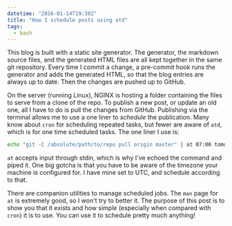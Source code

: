 ```yaml
---
datetime: "2016-01-14T19:30Z"
title: "How I schedule posts using atd"
tags:
  - bash
---
```

This blog is built with a static site generator. The generator, the markdown source files, and the
generated HTML files are all kept together in the same git repository. Every time I commit a change,
a pre-commit hook runs the generator and adds the generated HTML, so that the blog entries are
always up to date. Then the changes are pushed up to GitHub.

On the server (running Linux), NGINX is hosting a folder containing the files to serve from a clone
of the repo. To publish a new post, or update an old one, all I have to do is pull the changes from
GitHub. Publishing via the terminal allows me to use a one liner to _schedule_ the publication.
Many know about `cron` for scheduling repeated tasks, but fewer are aware of `atd`, which is for one
time scheduled tasks. The one liner I use is:

```bash
echo "git -C /absolute/path/to/repo pull origin master" | at 07:00 tomorrow
```

`at` accepts input through stdin, which is why I've echoed the command and piped it. One big
gotcha is that you have to be aware of the timezone your machine is configured for. I have mine set
to UTC, and schedule according to that.

There are companion utilities to manage scheduled jobs. The `man` page for `at` is extremely good,
so I won't try to better it. The purpose of this post is to show you that it exists and how simple
(especially when compared with `cron`) it is to use. You can use it to schedule pretty much
anything!
